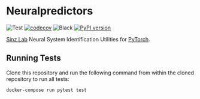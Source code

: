 # Neuralpredictors

![Test](https://github.com/sinzlab/neuralpredictors/workflows/Test/badge.svg)
[![codecov](https://codecov.io/gh/sinzlab/neuralpredictors/branch/main/graph/badge.svg)](https://codecov.io/gh/sinzlab/neuralpredictors)
![Black](https://github.com/sinzlab/neuralpredictors/workflows/Black/badge.svg)
[![PyPI version](https://badge.fury.io/py/neuralpredictors.svg)](https://badge.fury.io/py/neuralpredictors)

[Sinz Lab](https://sinzlab.org/) Neural System Identification Utilities for [PyTorch](https://pytorch.org/).

## Running Tests

Clone this repository and run the following command from within the cloned repository to run all tests:

```bash
docker-compose run pytest test
```
